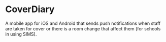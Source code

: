 # CoverDiary
A mobile app for iOS and Android that sends push notifications when staff are taken for cover or there is a room change that affect them (for schools in using SIMS).
